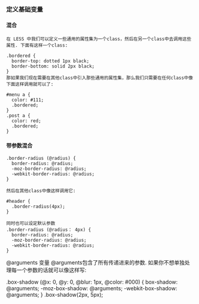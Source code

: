 ### 定义基础变量

#### 混合
```
在 LESS 中我们可以定义一些通用的属性集为一个class，然后在另一个class中去调用这些属性. 下面有这样一个class:

.bordered {
  border-top: dotted 1px black;
  border-bottom: solid 2px black;
}
那如果我们现在需要在其他class中引入那些通用的属性集，那么我们只需要在任何class中像下面这样调用就可以了:

#menu a {
  color: #111;
  .bordered;
}
.post a {
  color: red;
  .bordered;
}
```

#### 带参数混合
```
.border-radius (@radius) {
  border-radius: @radius;
  -moz-border-radius: @radius;
  -webkit-border-radius: @radius;
}

然后在其他class中像这样调用它:

#header {
  .border-radius(4px);
}

同时也可以设定默认参数
.border-radius (@radius： 4px) {
  border-radius: @radius;
  -moz-border-radius: @radius;
  -webkit-border-radius: @radius;
}
```

@arguments 变量
@arguments包含了所有传递进来的参数. 如果你不想单独处理每一个参数的话就可以像这样写:

.box-shadow (@x: 0, @y: 0, @blur: 1px, @color: #000) {
  box-shadow: @arguments;
  -moz-box-shadow: @arguments;
  -webkit-box-shadow: @arguments;
}
.box-shadow(2px, 5px);